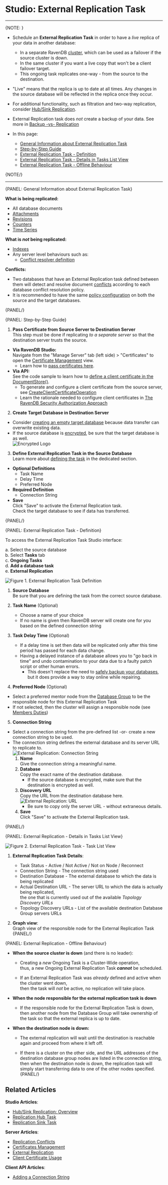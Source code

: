 ﻿# Studio: External Replication Task
---

{NOTE: }

* Schedule an **External Replication Task** in order to have a _live_ replica of your data in another database:  
  * In a separate RavenDB [cluster](../../../../studio/cluster/cluster-view), which can be used as a failover if the source cluster is down. 
  * In the same cluster if you want a live copy that won't be a client failover target.
  * This ongoing task replicates one-way - from the source to the destination.

* "Live" means that the replica is up to date at all times. Any changes in the source database will be reflected in the replica once they occur.  

* For additional functionality, such as filtration and two-way replication, consider [Hub/Sink Replication](../../../../studio/database/tasks/ongoing-tasks/hub-sink-replication/overview).  
  
* External Replication task does _not_ create a backup of your data. See more in [Backup -vs- Replication](../../../../studio/database/tasks/backup-task#backup-task--vs--replication-task)  

* In this page:  
  * [General Information about External Replication Task](../../../../studio/database/tasks/ongoing-tasks/external-replication-task#general-information-about-external-replication-task)
  * [Step-by-Step Guide](../../../../studio/database/tasks/ongoing-tasks/external-replication-task#step-by-step-guide)
  * [External Replication Task - Definition](../../../../studio/database/tasks/ongoing-tasks/external-replication-task#external-replication-task---definition)  
  * [External Replication Task - Details in Tasks List View](../../../../studio/database/tasks/ongoing-tasks/external-replication-task#external-replication---details-in-tasks-list-view)  
  * [External Replication Task - Offline Behaviour](../../../../studio/database/tasks/ongoing-tasks/external-replication-task#external-replication---offline-behaviour)

{NOTE/}

---

{PANEL: General Information about External Replication Task}

**What is being replicated:**  

  * All database documents  
  * [Attachments](../../../../document-extensions/attachments/what-are-attachments)  
  * [Revisions](../../../../server/extensions/revisions)  
  * [Counters](../../../../document-extensions/counters/overview)
  * [Time Series](../../../../document-extensions/timeseries/overview)

**What is _not_ being replicated:**  

  * [Indexes](../../../../indexes/creating-and-deploying)  
  * Any server level behaviours such as:  
    *  [Conflict resolver definition](../../../../server/clustering/replication/replication-conflicts#conflict-resolution-script)  

**Conflicts:**  

  * Two databases that have an External Replication task defined between them will detect and resolve document 
    [conflicts](../../../../server/clustering/replication/replication-conflicts) according to each database conflict resolution policy.  
  * It is recommended to have the same [policy configuration](../../../../server/clustering/replication/replication-conflicts#configuring-conflict-resolution-using-the-client) on both the source and the target databases.  

{PANEL/}

{PANEL: Step-by-Step Guide}

1. **Pass Certificate from Source Server to Destination Server**  
  This step must be done if replicating *to a separate server* so that the destination server trusts the source.  
  * **Via RavenDB Studio:**  
    Navigate from the "Manage Server" tab (left side) > "Certificates" to open the [Certificate Management](../../../../server/security/authentication/certificate-management) view.  
     - Learn how to [pass certificates here](../../../../server/security/authentication/certificate-management#enabling-communication-between-servers-importing-and-exporting-certificates).  
  * **Via API:**  
    See the code sample to learn how to [define a client certificate in the DocumentStore()](../../../../client-api/creating-document-store).  
     - To generate and configure a client certificate from the source server, see [CreateClientCertificateOperation](../../../../client-api/operations/server-wide/certificates/create-client-certificate)
     - Learn the rationale needed to configure client certificates in [The RavenDB Security Authorization Approach](../../../../server/security/authentication/certificate-management#the-ravendb-security-authorization-approach)
2. **Create Target Database in Destination Server**  
  * Consider [creating an empty target database](../../../../studio/database/create-new-database/general-flow) 
    because data transfer can overwrite existing data.  
  * If the source database is [encrypted](../../../../studio/database/create-new-database/encrypted#creating-encrypted-database), 
    be sure that the target database is as well.  
     ![Encrypted Logo](images/encrypted-logo.png "Encrypted Logo")
3. **Define External Replication Task in the Source Database**  
    Learn more about [defining the task](../../../../studio/database/tasks/ongoing-tasks/external-replication-task#external-replication-task---definition) in the dedicated section.  
  * **Optional Definitions**  
     - Task Name  
     - Delay Time  
     - Preferred Node  
  * **Required Definition**  
     - Connection String  
  * **Save**  
    Click "Save" to activate the External Replication task.  
    Check the target database to see if data has transferred.  



{PANEL/}

{PANEL: External Replication Task - Definition}

To access the External Replication Task Studio interface:  

a. Select the source database  
b. Select **Tasks** tab  
c. **Ongoing Tasks**  
d. **Add a database task**  
e. **External Replication**  

![Figure 1. External Replication Task Definition](images/external-replication-1.png "Create New External Replication Task")

1. **Source Database**  
   Be sure that you are defining the task from the correct source database.  

2. **Task Name** (Optional)  
   * Choose a name of your choice  
   * If no name is given then RavenDB server will create one for you based on the defined connection string  

3. **Task Delay Time** (Optional)  
   * If a delay time is set then data will be replicated only after this time period has passed for each data change.  
   * Having a delayed instance of a database allows you to "go back in time" and undo contamination to your data due to a faulty patch script or other human errors.  
     * This doesn't replace the need to [safely backup your databases](../../../../studio/database/tasks/backup-task), but it does provide a way to stay online while repairing.  

4. **Preferred Node** (Optional)  
  * Select a preferred mentor node from the [Database Group](../../../../studio/database/settings/manage-database-group) to be the responsible node for this External Replication Task  
  * If not selected, then the cluster will assign a responsible node (see [Members Duties](../../../../studio/database/settings/manage-database-group#database-group-topology---members-duties))  

5. **Connection String**  
  * Select a connection string from the pre-defined list -or- create a new connection string to be used.  
  * The connection string defines the external database and its server URL to replicate to.  
    ![External Replication: Connection String](images/external-replication-connection-string.png "External Replication: Connection String")
      1. **Name**  
        Give the connection string a meaningful name.  
      2. **Database**  
        Copy the exact name of the destination database.  
          * If the source database is encrypted, make sure that the destination is encrypted as well.
      3. **Discovery URL**  
        Copy the URL from the destination database here.
         ![External Replication: URL](images/external-replication-url.png "External Replication: URL")
           * Be sure to copy only the server URL - without extraneous details.  
      4. **Save**  
         Click "Save" to activate the External Replication task.

{PANEL/}

{PANEL: External Replication - Details in Tasks List View}

![Figure 2. External Replication Task - Task List View](images/external-replication-2.png "Tasks List View Details")

1. **External Replication Task Details**:
   *  Task Status - Active / Not Active / Not on Node / Reconnect  
   *  Connection String - The connection string used  
   *  Destination Database - The external database to which the data is being replicated  
   *  Actual Destination URL - The server URL to which the data is actually being replicated,  
      the one that is currently used out of the available _Topology Discovery URLs_  
   *  Topology Discovery URLs - List of the available destination Database Group servers URLs  

2. **Graph view**:  
   Graph view of the responsible node for the External Replication Task  
{PANEL/}

{PANEL: External Replication - Offline Behaviour}

* **When the source cluster is down** (and there is no leader):  

  * Creating a _new_ Ongoing Task is a Cluster-Wide operation,  
    thus, a new Ongoing External Replication Task ***cannot*** be scheduled.  

  * If an External Replication Task was _already_ defined and active when the cluster went down,  
    then the task will _not_ be active, no replication will take place.

* **When the node responsible for the external replication task is down**  

  * If the responsible node for the External Replication Task is down,  
    then another node from the Database Group will take ownership of the task so that the external replica is up to date.  

* **When the destination node is down:**  

  * The external replication will wait until the destination is reachable again and proceed from where it left off.  

  * If there is a cluster on the other side, and the URL addresses of the destination database group nodes are listed in the connection string, 
    then when the destination node is down, the replication task will simply start transferring data to one of the other nodes specified.  
{PANEL/}



## Related Articles

**Studio Articles**:  
- [Hub/Sink Replication: Overview](../../../../studio/database/tasks/ongoing-tasks/hub-sink-replication/overview)  
- [Replication Hub Task](../../../../studio/database/tasks/ongoing-tasks/hub-sink-replication/replication-hub-task)  
- [Replication Sink Task](../../../../studio/database/tasks/ongoing-tasks/hub-sink-replication/replication-sink-task)  

**Server Articles**:  
- [Replication Conflicts](../../../../server/clustering/replication/replication-conflicts#configuring-conflict-resolution-using-the-client)
- [Certificates Management](../../../../server/security/authentication/certificate-management#enabling-communication-between-servers-importing-and-exporting-certificates)  
- [External Replication](../../../../server/ongoing-tasks/external-replication)  
- [Client Certificate Usage](../../../../server/security/authentication/client-certificate-usage)  

**Client API Articles**:  
- [Adding a Connection String](../../../../client-api/operations/maintenance/connection-strings/add-connection-string#operations-how-to-add-a-connection-string)  

